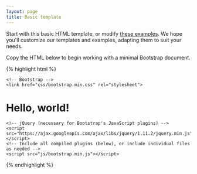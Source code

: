 ```yaml
---
layout: page
title: Basic template
---
```


Start with this basic HTML template, or modify [these examples](../examples/). We hope you'll customize our templates and examples, adapting them to suit your needs.

Copy the HTML below to begin working with a minimal Bootstrap document.

{% highlight html %}
<!DOCTYPE html>
<html lang="en">
  <head>
    <meta charset="utf-8">
    <meta http-equiv="X-UA-Compatible" content="IE=edge">
    <meta name="viewport" content="width=device-width, initial-scale=1">
    <!-- The above 3 meta tags *must* come first in the head; any other head content must come *after* these tags. -->
    <title>Bootstrap 101 Template</title>

    <!-- Bootstrap -->
    <link href="css/bootstrap.min.css" rel="stylesheet">
  </head>
  <body>
    <h1>Hello, world!</h1>

    <!-- jQuery (necessary for Bootstrap's JavaScript plugins) -->
    <script src="https://ajax.googleapis.com/ajax/libs/jquery/1.11.2/jquery.min.js"></script>
    <!-- Include all compiled plugins (below), or include individual files as needed -->
    <script src="js/bootstrap.min.js"></script>
  </body>
</html>
{% endhighlight %}

